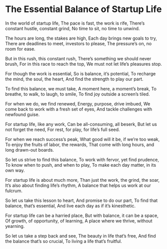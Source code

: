 # The Essential Balance of Startup Life

In the world of startup life,
The pace is fast, the work is rife,
There’s constant hustle, constant grind,
No time to sit, no time to unwind.

The hours are long, the stakes are high,
Each day brings new goals to try,
There are deadlines to meet, investors to please,
The pressure’s on, no room for ease.

But in this rush, this constant rush,
There’s something we should never brush,
For in this race to reach the top,
We must not let life’s pleasures stop.

For though the work is essential,
So is balance, it’s potential,
To recharge the mind, the soul, the heart,
And find the strength to play our part.

To find this balance, we must take,
A moment here, a moment’s break,
To breathe, to walk, to laugh, to smile,
To find joy outside a screen’s tiled.

For when we do, we find renewed,
Energy, purpose, drive imbued,
We come back to work with a fresh set of eyes,
And tackle challenges with newfound guise.

For startup life, like any work,
Can be all-consuming, all beserk,
But let us not forget the need,
For rest, for play, for life’s full seed.

For when we reach success’s peak,
What good will it be, if we’re too weak,
To enjoy the fruits of labor, the rewards,
That come with long hours, and long drawn-out boards.

So let us strive to find this balance,
To work with fervor, yet find prudence,
To know when to push, and when to play,
To make each day matter, in its own way.

For startup life is about much more,
Than just the work, the grind, the soar,
It’s also about finding life’s rhythm,
A balance that helps us work at our fulcrum.

So let us take this lesson to heart,
And promise to do our part,
To find that balance, that’s essential,
And live each day as if it’s kinesthetic.

For startup life can be a harried place,
But with balance, it can be a space,
Of growth, of opportunity, of learning,
A place where we thrive, without yearning.

So let us take a step back and see,
The beauty in life that’s free,
And find the balance that’s so crucial,
To living a life that’s fruitful.